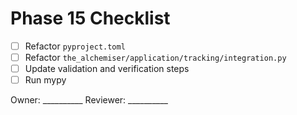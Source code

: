 # Phase 15 Checklist

- [ ] Refactor `pyproject.toml`
- [ ] Refactor `the_alchemiser/application/tracking/integration.py`
- [ ] Update validation and verification steps
- [ ] Run mypy

Owner: __________
Reviewer: __________
